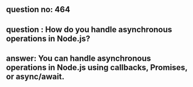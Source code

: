 
      
## question no: 464

## question : How do you handle asynchronous operations in Node.js?

## answer: You can handle asynchronous operations in Node.js using callbacks, Promises, or async/await.
      